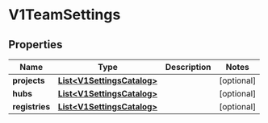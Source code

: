 

# V1TeamSettings


## Properties

Name | Type | Description | Notes
------------ | ------------- | ------------- | -------------
**projects** | [**List&lt;V1SettingsCatalog&gt;**](V1SettingsCatalog.md) |  |  [optional]
**hubs** | [**List&lt;V1SettingsCatalog&gt;**](V1SettingsCatalog.md) |  |  [optional]
**registries** | [**List&lt;V1SettingsCatalog&gt;**](V1SettingsCatalog.md) |  |  [optional]



